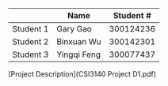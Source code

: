 |		|	Name		|	Student #   |
|  ----  | ----  | ----  |
|	Student 1	| Gary 	Gao 	|	300124236	|
|	Student 2	| Binxuan Wu	|	300142301	|
|	Student 3	| Yingqi Feng 	|	300077437	|

[Project Description](CSI3140 Project D1.pdf)
